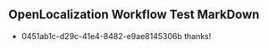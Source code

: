 ## OpenLocalization Workflow Test MarkDown
* 0451ab1c-d29c-41e4-8482-e9ae8145306b 
thanks!<!--HONumber=Mar16_HO4-->
